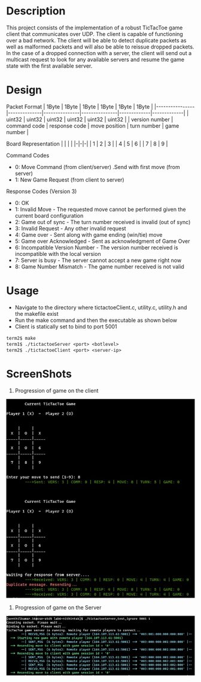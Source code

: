 # Description
This project consists of the implementation of a robust TicTacToe game client that communicates over UDP. The client is capable of functioning over a bad network. The client will be able to detect duplicate packets as well as malformed packets and will also be able to reissue dropped packets. In the case of a dropped connection with a server, the client will send out a multicast request to look for any available servers and resume the game state with the first available server.

# Design
Packet Format
| 1Byte          | 1Byte        | 1Byte         | 1Byte         | 1Byte       | 1Byte       |
|----------------|--------------|---------------|---------------|-------------|-------------|
| uint32         | uint32       | uint32        | uint32        | uint32      | uint32      |
| version number | command code | response code | move position | turn number | game number |

Board Representation
| | | |
|-|-|-|
| 1 | 2 | 3 |
| 4 | 5 | 6 |
| 7 | 8 | 9 |

Command Codes
+ 0: Move Command (from client/server) .Send with first move (from server)
+ 1: New Game Request (from client to server)

Response Codes (Version 3)
+ 0: OK
+ 1: Invalid Move - The requested move cannot be performed given the current board configuration
+ 2: Game out of sync - The turn number received is invalid (out of sync)
+ 3: Invalid Request - Any other invalid request
+ 4: Game over - Sent along with game ending (win/tie) move
+ 5: Game over Acknowledged - Sent as acknowledgment of Game Over
+ 6: Incompatible Version Number - The version number received is incompatible with the local version
+ 7: Server is busy - The server cannot accept a new game right now
+ 8: Game Number Mismatch - The game number received is not valid


# Usage
- Navigate to the directory where tictactoeClient.c, utility.c, utility.h and the makefile exist
- Run the make command and then the executable as shown below
- Client is statically set to bind to port 5001
```
term2$ make
term1$ ./tictactoeServer <port> <botlevel>
term2$ ./tictactoeClient <port> <server-ip>
```

# ScreenShots
1. Progression of game on the client

![Client Screenshot](client_screenshot.jpg?raw=true "Client Screenshot")

1. Progression of game on the Server

![Server Screenshot](server_screenshot.jpg?raw=true "Server Screenshot")
